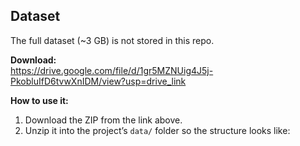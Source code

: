 ## Dataset
The full dataset (~3 GB) is not stored in this repo.

**Download:**  
https://drive.google.com/file/d/1gr5MZNUig4J5j-PkobluIfD6tvwXnIDM/view?usp=drive_link

**How to use it:**
1. Download the ZIP from the link above.
2. Unzip it into the project’s `data/` folder so the structure looks like:
